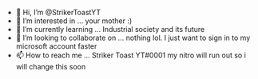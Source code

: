 - 👋 Hi, I’m @StrikerToastYT
- 👀 I’m interested in ... your mother :)
- 🌱 I’m currently learning ... Industrial society and its future
- 💞️ I’m looking to collaborate on ... nothing lol. I just want to sign in to my microsoft account faster
- 📫 How to reach me ... Striker Toast YT#0001
my nitro will run out so i will change this soon

<!---
StrikerToastYT/StrikerToastYT is a ✨ special ✨ repository because its `README.md` (this file) appears on your GitHub profile.
You can click the Preview link to take a look at your changes.
--->
